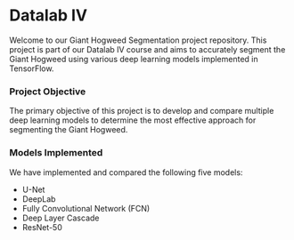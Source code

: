 # Datalab IV
Welcome to our Giant Hogweed Segmentation project repository. This project is part of our Datalab IV course and aims to accurately segment the Giant Hogweed using various deep learning models implemented in TensorFlow.

### Project Objective

The primary objective of this project is to develop and compare multiple deep learning models to determine the most effective approach for segmenting the Giant Hogweed.

### Models Implemented

We have implemented and compared the following five models:

- U-Net
- DeepLab
- Fully Convolutional Network (FCN)
- Deep Layer Cascade
- ResNet-50
